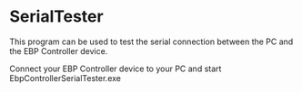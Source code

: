 # SerialTester
This program can be used to test the serial connection between the PC and the EBP Controller device.

Connect your EBP Controller device to your PC and start EbpControllerSerialTester.exe
